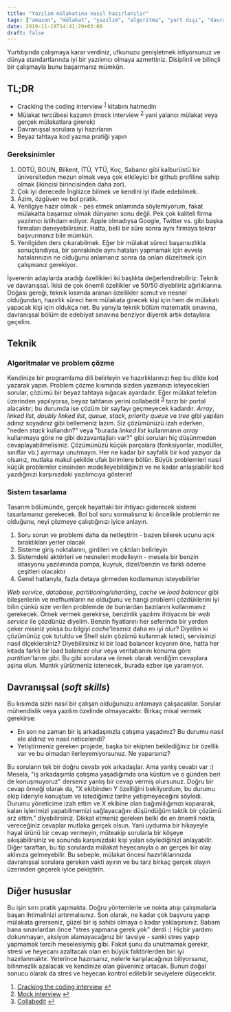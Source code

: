```yaml
---
title: "Yazılım mülakatına nasıl hazırlanılır"
tags: ["amazon", "mülakat", "yazılım", "algoritma", "yurt dışı", "davranışsal", "teknik"]
date: 2019-11-19T14:41:29+03:00
draft: false
---
```



Yurtdışında çalışmaya karar verdiniz, ufkunuzu genişletmek istiyorsunuz ve dünya standartlarında iyi bir yazılımcı olmaya azmettiniz. Disiplinli ve bilinçli bir çalışmayla bunu başarmanız mümkün.

## TL;DR

*   Cracking the coding interview <sup id="fnref-25-1">[1](#fn-25-1)</sup> kitabını hatmedin
*   Mülakat tercübesi kazanın (mock interview <sup id="fnref-25-2">[2](#fn-25-2)</sup> yani yalancı mülakat veya gerçek mülakatlara girerek)
*   Davranışsal sorulara iyi hazırlanın
*   Beyaz tahtaya kod yazma pratiği yapın

### Gereksinimler

1.  ODTÜ, BOUN, Bilkent, İTÜ, YTÜ, Koç, Sabancı gibi kalburüstü bir üniversiteden mezun olmak veya çok etkileyici bir github profiline sahip olmak (ikincisi birincisinden daha zor).
2.  Çok iyi derecede İngilizce bilmek ve kendini iyi ifade edebilmek.
3.  Azim, özgüven ve bol pratik.
4.  Yenilgiye hazır olmak - pes etmek anlamında söylemiyorum, fakat mülakatta başarısız olmak dünyanın sonu değil. Pek çok kaliteli firma yazılımcı istihdam ediyor. Apple olmadıysa Google, Twitter vs. gibi başka firmaları deneyebilirsiniz. Hatta, belli bir süre sonra aynı firmaya tekrar başvurmanız bile mümkün.
5.  Yenilgiden ders çıkarabilmek. Eğer bir mülakat süreci başarısızlıkla sonuçlandıysa, bir sonrakinde aynı hataları yapmamak için evvela hatalarınızın ne olduğunu anlamanız sonra da onları düzeltmek için çalışmanız gerekiyor.

İşverenin adaylarda aradığı özellikleri iki başlıkta değerlendirebiliriz: Teknik ve davranışsal. İkisi de çok önemli özellikler ve 50/50 diyebiliriz ağırlıklarına. Doğası gereği, teknik kısımda aranan özellikler somut ve nesnel olduğundan, hazırlık süreci hem mülakata girecek kişi için hem de mülakatı yapacak kişi için oldukça net. Bu yanıyla teknik bölüm matematik sınavına, davranışsal bölüm de edebiyat sınavına benziyor diyerek artık detaylara geçelim.

## Teknik

### Algoritmalar ve problem çözme

Kendinize bir programlama dili belirleyin ve hazırlıklarınızı hep bu dilde kod yazarak yapın. Problem çözme kısmında sizden yazmanızı isteyecekleri sorular, çözümü bir beyaz tahtaya sığacak ayardadır. Eğer mülakat telefon üzerinden yapılıyorsa, beyaz tahtanın yerini collabedit <sup id="fnref-25-3">[3](#fn-25-3)</sup> tarzı bir portal alacaktır; bu durumda ise çözüm bir sayfayı geçmeyecek kadardır. _Array_, _linked list_, _doubly linked list_, _queue_, _stack_, _priority queue_ ve _tree_ gibi yapıları adınız soyadınız gibi bellemeniz lazım. Siz çözümünüzü izah ederken, "neden _stack_ kullandın?" veya "burada _linked list_ kullanmanın _array_ kullanmaya göre ne gibi dezavantajları var?" gibi soruları hiç düşünmeden cevaplayabilmelisiniz. Çözümünüzü küçük parçalara (fonksiyonlar, modüller, sınıflar vb.) ayırmayı unutmayın. Her ne kadar bir sayfalık bir kod yazıyor da olsanız, mutlaka makul şekilde ufak birimlere bölün. Büyük problemleri nasıl küçük problemler cinsinden modelleyebildiğinizi ve ne kadar anlaşılabilir kod yazdığınızı karşınızdaki yazılımcıya gösterin!

### Sistem tasarlama

Tasarım bölümünde, gerçek hayattaki bir ihtiyacı giderecek sistemi tasarlamanız gerekecek. Bol bol soru sormalısınız ki öncelikle problemin ne olduğunu, neyi çözmeye çalıştığınızı iyice anlayın.

1.  Soru sorun ve problemi daha da netleştirin - bazen bilerek ucunu açık bıraktıkları yerler olacak
2.  Sisteme giriş noktalarını, girdileri ve çıktıları belirleyin
3.  Sistemdeki aktörleri ve nesneleri modelleyin - mesela bir benzin istasyonu yazılımında pompa, kuyruk, dizel/benzin ve farklı ödeme çeşitleri olacaktır
4.  Genel hatlarıyla, fazla detaya girmeden kodlamanızı isteyebilirler

_Web service_, _database_, _partitioning/sharding_, _cache_ ve _load balancer_ gibi bileşenlerin ve mefhumların ne olduğunu ve hangi problemi çözdüklerini iyi bilin çünkü size verilen problemde de bunlardan bazılarını kullanmanız gerekecek. Örnek vermek gerekirse, benzinlik yazılımı ihtiyacını bir _web service_ ile çözdünüz diyelim. Benzin fiyatlarını her seferinde bir yerden çeker misiniz yoksa bu bilgiyi _cache_'leseniz daha mı iyi olur? Diyelim ki çözümünüz çok tutuldu ve Shell sizin çözümü kullanmak istedi, servisinizi nasıl ölçeklersiniz? Diyebilirsiniz ki bir load balancer koyarım öne, hatta her kıtada farklı bir load balancer olur veya veritabanını konuma göre _partition_'larım gibi. Bu gibi sorulara ve örnek olarak verdiğim cevaplara aşina olun. Mantık yürütmeniz istenecek, burada ezber işe yaramıyor.

## Davranışsal (_soft skills_)

Bu kısımda sizin nasıl bir çalışan olduğunuzu anlamaya çalışacaklar. Sorular mühendislik veya yazılım özelinde olmayacaktır. Birkaç misal vermek gerekirse:

*   En son ne zaman bir iş arkadaşınızla çatışma yaşadınız? Bu durumu nasıl ele aldınız ve nasıl neticelendi?
*   Yetiştirmeniz gereken projede, başka bir ekipten beklediğiniz bir özellik var ve bu olmadan ilerleyemiyorsunuz. Ne yaparsınız?

Bu soruların tek bir doğru cevabı yok arkadaşlar. Ama yanlış cevabı var :) Mesela, "iş arkadaşımla çatışma yaşadığımda ona küstüm ve o günden beri de konuşmuyoruz" derseniz yanlış bir cevap vermiş olursunuz. Doğru bir cevap örneği olarak da, "X ekibinden Y özelliğini bekliyordum, bu durumu ekip lideriyle konuştum ve istediğimiz tarihe yetişmeyeceğini söyledi. Durumu yöneticime izah ettim ve X ekibine olan bağımlılığımızı kopararak, kalan işlerimizi yapabilmemizi sağlayacağını düşündüğüm taktik bir çözümü arz ettim." diyebilirsiniz. Dikkat etmeniz gereken belki de en önemli nokta, vereceğiniz cevaplar mutlaka gerçek olsun. Yani uydurma bir hikayeyle hayal ürünü bir cevap vermeyin, müteakip sorularla bir köşeye sıkışabilirsiniz ve sonunda karşınızdaki kişi yalan söylediğinizi anlayabilir. Diğer taraftan, bu tip sorularda mülakat heyecanıyla o an gerçek bir olay aklınıza gelmeyebilir. Bu sebeple, mülakat öncesi hazırlıklarınızda davranışsal sorulara gereken vakti ayırın ve bu tarz birkaç gerçek olayın üzerinden geçerek iyice pekiştirin.

## Diğer hususlar

Bu işin sırrı pratik yapmakta. Doğru yöntemlerle ve nokta atışı çalışmalarla başarı ihtimalinizi artırmalısınız. Son olarak, ne kadar çok başvuru yapıp mülakata girerseniz, güzel bir iş sahibi olmaya o kadar yaklaşırsınız. Babam bana sınavlardan önce "stres yapmana gerek yok" derdi :) Hiçbir yardımı dokunmayan, aksiyon alamayacağınız bir tavsiye - sanki stres yapıp yapmamak tercih meselesiymiş gibi. Fakat şunu da unutmamak gerekir, stresi ve heyecanı azaltacak olan en büyük faktörlerden biri iyi hazırlanmaktır. Yeterince hazırsanız, nelerle karşılacağınızı biliyorsanız, bilinmezlik azalacak ve kendinize olan güveniniz artacak. Bunun doğal sonucu olarak da stres ve heyecan kontrol edilebilir seviyelere düşecektir.


1.  [Cracking the coding interview](https://www.amazon.co.uk/Cracking-Coding-Interview-6th-Programming/dp/0984782850) [↩](#fnref-25-1)
2.  [Mock interview](https://interviewing.io/) [↩](#fnref-25-2)
3.  [Collabedit](http://collabedit.com/) [↩](#fnref-25-3)
